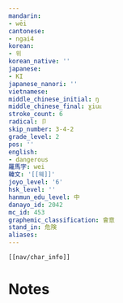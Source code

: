 ```yaml
---
mandarin:
- wēi
cantonese:
- ngai4
korean:
- 위
korean_native: ''
japanese:
- KI
japanese_nanori: ''
vietnamese:
middle_chinese_initial: ŋ
middle_chinese_final: ɣiuᴇ
stroke_count: 6
radical: 卩
skip_number: 3-4-2
grade_level: 2
pos: ''
english:
- dangerous
羅馬字: wei
韓文: '[[웨]]'
joyo_level: '6'
hsk_level: ''
hanmun_edu_level: 中
danayo_id: 2042
mc_id: 453
graphemic_classification: 會意
stand_in: 危険
aliases:
---
```

```meta-bind-embed
[[nav/char_info]]
```

# Notes
